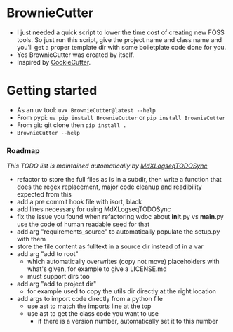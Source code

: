 
# BrownieCutter
* I just needed a quick script to lower the time cost of creating new FOSS tools. So just run this script, give the project name and class name and you'll get a proper template dir with some boiletplate code done for you.
* Yes BrownieCutter was created by itself.
* Inspired by [CookieCutter](https://cookiecutter.readthedocs.io/).

# Getting started
* As an uv tool: `uvx BrownieCutter@latest --help`
* From pypi: `uv pip install BrownieCutter` or `pip install BrownieCutter`
* From git: git clone then `pip install .`
* `BrownieCutter --help`


### Roadmap
<i>This TODO list is maintained automatically by [MdXLogseqTODOSync](https://github.com/thiswillbeyourgithub/MdXLogseqTODOSync)</i>
<!-- BEGIN_TODO -->
- refactor to store the full files as is in a subdir, then write a function that does the regex replacement, major code cleanup and readibility expected from this
- add a pre commit hook file with isort, black
- add lines necessary for using MdXLogseqTODOSync
- fix the issue you found when refactoring wdoc about __init__.py vs __main__.py use the code of human readable seed for that
- add arg "requirements_source" to automatically populate the setup.py with them
- store the file content as fulltext in a source dir instead of in a var
- add arg "add to root"
    - which automatically overwrites (copy not move) placeholders with what's given, for example to give a LICENSE.md
    - must support dirs too
- add arg "add to project dir"
    - for example used to copy  the utils dir directly at the right location
- add args to import code directly from a python file
    - use ast to match the imports line at the top
    - use ast to get the class code you want to use
        - if there is a version number, automatically set it to this number
<!-- END_TODO -->

